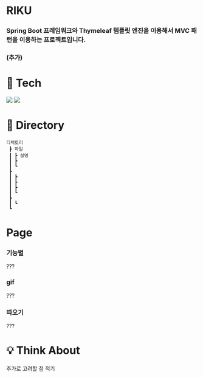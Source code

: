 # RIKU
### Spring Boot 프레임워크와 Thymeleaf 템플릿 엔진을 이용해서 MVC 패턴을 이용하는 프로젝트입니다.
### (추가)
# :hammer: Tech
<img src="https://img.shields.io/badge/Spring%20Boot-6DB33F?style=flat-square&logo=Spring%20Boot&logoColor=black"/>    <img src="https://img.shields.io/badge/Thymeleaf-005F0F?style=flat-square&logo=Thymeleaf&logoColor=black"/>

# :file_folder: Directory

```
디렉토리
 ┣ 파일
 ┃ ┣ 설명
 ┃ ┣ 
 ┃ ┗ 
 ┣ 
 ┃ ┣ 
 ┃ ┣ 
 ┃ ┣ 
 ┃ ┗ 
 ┣ 
 ┃ ┗ 
 ┗ 
 ```


# Page

### 기능별
???
### gif
???
### 따오기
???

# :bulb: Think About
추가로 고려할 점 적기
